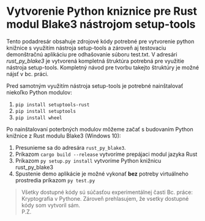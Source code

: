 # Vytvorenie Python kniznice pre Rust modul Blake3 nástrojom setup-tools
Tento podadresár obsahuje zdrojové kódy potrebné pre vytvorenie python knižnice s využitím nástroja setup-tools a zároveň aj testovaciu demonštračnú aplikáciu pre odhašovanie súboru test.txt. V adresári _rust\_py\_blake3_ je vytvorená kompletná štruktúra potrebná pre využitie nástroja setup-tools. Kompletný návod pre tvorbu takejto štruktúry je možné nájsť v bc. práci. 

Pred samotným využitím nástroja setup-tools je potrebné nainštalovať niekoľko Python modulov:
1) `pip install setuptools-rust`
2) `pip install setuptools`
3) `pip install wheel`

Po nainštalovaní poterbných modulov môžeme začať s budovaním Python knižnice z Rust modulu Blake3 (Windows 10):  
1) Presunieme sa do adresára `rust_py_blake3`.
2) Príkazom `cargo build --release` vytvoríme prepájaci modul jazyka Rust
3) Príkazom `py setup.py install` vytvoríme Python knižnicu rust_py_blake3
4) Spustenie demo aplikácie je možné vykonať __bez__ potreby virtuálneho prostredia príkazom `py test.py` 

> Všetky dostupné kódy sú súčasťou experimentálnej časti Bc. práce: Kryptografia v Pythone. Zároveň prehlasujem, že vsetky dostupné kódy som vytvoril sám.  
P.Z.